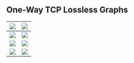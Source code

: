 ## One-Way TCP Lossless Graphs ##

| [![](http://tmix-ns2.googlecode.com/svn/wiki/ns2-graphs/oneway-lossless/active-conns-small.png)](http://code.google.com/p/tmix-ns2/wiki/OnewayLosslessActiveConns) | [![](http://tmix-ns2.googlecode.com/svn/wiki/ns2-graphs/oneway-lossless/goodput-small.png)](http://code.google.com/p/tmix-ns2/wiki/OnewayLosslessGoodput) |
|:-------------------------------------------------------------------------------------------------------------------------------------------------------------------|:----------------------------------------------------------------------------------------------------------------------------------------------------------|
| [![](http://tmix-ns2.googlecode.com/svn/wiki/ns2-graphs/oneway-lossless/parrivals-dst-small.png)](http://code.google.com/p/tmix-ns2/wiki/OnewayLosslessParrivalsDst) | [![](http://tmix-ns2.googlecode.com/svn/wiki/ns2-graphs/oneway-lossless/parrivals-src-small.png)](http://code.google.com/p/tmix-ns2/wiki/OnewayLosslessParrivalsSrc) |
| [![](http://tmix-ns2.googlecode.com/svn/wiki/ns2-graphs/oneway-lossless/rsptm-small.png)](http://code.google.com/p/tmix-ns2/wiki/OnewayLosslessRsptm)              | [![](http://tmix-ns2.googlecode.com/svn/wiki/ns2-graphs/oneway-lossless/rtt-small.png)](http://code.google.com/p/tmix-ns2/wiki/OnewayLosslessRtt)         |
| [![](http://tmix-ns2.googlecode.com/svn/wiki/ns2-graphs/oneway-lossless/tput-dst-small.png)](http://code.google.com/p/tmix-ns2/wiki/OnewayLosslessTputDst)         | [![](http://tmix-ns2.googlecode.com/svn/wiki/ns2-graphs/oneway-lossless/tput-src-small.png)](http://code.google.com/p/tmix-ns2/wiki/OnewayLosslessTputSrc) |